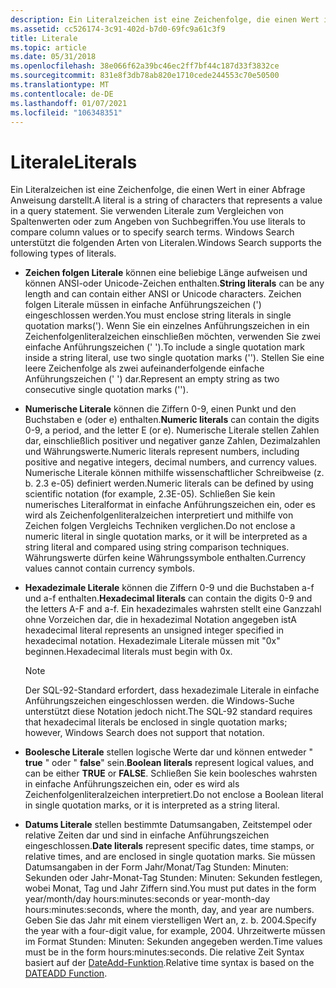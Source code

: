 ```yaml
---
description: Ein Literalzeichen ist eine Zeichenfolge, die einen Wert in einer Abfrage Anweisung darstellt. Sie verwenden Literale zum Vergleichen von Spaltenwerten oder zum Angeben von Suchbegriffen. Windows Search unterstützt die folgenden Arten von Literalen.
ms.assetid: cc526174-3c91-402d-b7d0-69fc9a61c3f9
title: Literale
ms.topic: article
ms.date: 05/31/2018
ms.openlocfilehash: 38e066f62a39bc46ec2ff7bf44c187d33f3832ce
ms.sourcegitcommit: 831e8f3db78ab820e1710cede244553c70e50500
ms.translationtype: MT
ms.contentlocale: de-DE
ms.lasthandoff: 01/07/2021
ms.locfileid: "106348351"
---
```

# <a name="literals"></a><span data-ttu-id="6fa5b-105">Literale</span><span class="sxs-lookup"><span data-stu-id="6fa5b-105">Literals</span></span>

<span data-ttu-id="6fa5b-106">Ein Literalzeichen ist eine Zeichenfolge, die einen Wert in einer Abfrage Anweisung darstellt.</span><span class="sxs-lookup"><span data-stu-id="6fa5b-106">A literal is a string of characters that represents a value in a query statement.</span></span> <span data-ttu-id="6fa5b-107">Sie verwenden Literale zum Vergleichen von Spaltenwerten oder zum Angeben von Suchbegriffen.</span><span class="sxs-lookup"><span data-stu-id="6fa5b-107">You use literals to compare column values or to specify search terms.</span></span> <span data-ttu-id="6fa5b-108">Windows Search unterstützt die folgenden Arten von Literalen.</span><span class="sxs-lookup"><span data-stu-id="6fa5b-108">Windows Search supports the following types of literals.</span></span>


-   <span data-ttu-id="6fa5b-109">**Zeichen folgen Literale** können eine beliebige Länge aufweisen und können ANSI-oder Unicode-Zeichen enthalten.</span><span class="sxs-lookup"><span data-stu-id="6fa5b-109">**String literals** can be any length and can contain either ANSI or Unicode characters.</span></span> <span data-ttu-id="6fa5b-110">Zeichen folgen Literale müssen in einfache Anführungszeichen (') eingeschlossen werden.</span><span class="sxs-lookup"><span data-stu-id="6fa5b-110">You must enclose string literals in single quotation marks(').</span></span> <span data-ttu-id="6fa5b-111">Wenn Sie ein einzelnes Anführungszeichen in ein Zeichenfolgenliteralzeichen einschließen möchten, verwenden Sie zwei einfache Anführungszeichen (' ').</span><span class="sxs-lookup"><span data-stu-id="6fa5b-111">To include a single quotation mark inside a string literal, use two single quotation marks ('').</span></span> <span data-ttu-id="6fa5b-112">Stellen Sie eine leere Zeichenfolge als zwei aufeinanderfolgende einfache Anführungszeichen (' ') dar.</span><span class="sxs-lookup"><span data-stu-id="6fa5b-112">Represent an empty string as two consecutive single quotation marks ('').</span></span>
-   <span data-ttu-id="6fa5b-113">**Numerische Literale** können die Ziffern 0-9, einen Punkt und den Buchstaben e (oder e) enthalten.</span><span class="sxs-lookup"><span data-stu-id="6fa5b-113">**Numeric literals** can contain the digits 0-9, a period, and the letter E (or e).</span></span> <span data-ttu-id="6fa5b-114">Numerische Literale stellen Zahlen dar, einschließlich positiver und negativer ganze Zahlen, Dezimalzahlen und Währungswerte.</span><span class="sxs-lookup"><span data-stu-id="6fa5b-114">Numeric literals represent numbers, including positive and negative integers, decimal numbers, and currency values.</span></span> <span data-ttu-id="6fa5b-115">Numerische Literale können mithilfe wissenschaftlicher Schreibweise (z. b. 2.3 e-05) definiert werden.</span><span class="sxs-lookup"><span data-stu-id="6fa5b-115">Numeric literals can be defined by using scientific notation (for example, 2.3E-05).</span></span> <span data-ttu-id="6fa5b-116">Schließen Sie kein numerisches Literalformat in einfache Anführungszeichen ein, oder es wird als Zeichenfolgenliteralzeichen interpretiert und mithilfe von Zeichen folgen Vergleichs Techniken verglichen.</span><span class="sxs-lookup"><span data-stu-id="6fa5b-116">Do not enclose a numeric literal in single quotation marks, or it will be interpreted as a string literal and compared using string comparison techniques.</span></span> <span data-ttu-id="6fa5b-117">Währungswerte dürfen keine Währungssymbole enthalten.</span><span class="sxs-lookup"><span data-stu-id="6fa5b-117">Currency values cannot contain currency symbols.</span></span>
-   <span data-ttu-id="6fa5b-118">**Hexadezimale Literale** können die Ziffern 0-9 und die Buchstaben a-f und a-f enthalten.</span><span class="sxs-lookup"><span data-stu-id="6fa5b-118">**Hexadecimal literals** can contain the digits 0-9 and the letters A-F and a-f.</span></span> <span data-ttu-id="6fa5b-119">Ein hexadezimales wahrsten stellt eine Ganzzahl ohne Vorzeichen dar, die in hexadezimal Notation angegeben ist</span><span class="sxs-lookup"><span data-stu-id="6fa5b-119">A hexadecimal literal represents an unsigned integer specified in hexadecimal notation.</span></span> <span data-ttu-id="6fa5b-120">Hexadezimale Literale müssen mit "0x" beginnen.</span><span class="sxs-lookup"><span data-stu-id="6fa5b-120">Hexadecimal literals must begin with 0x.</span></span>
    > [!Note]  
    > <span data-ttu-id="6fa5b-121">Der SQL-92-Standard erfordert, dass hexadezimale Literale in einfache Anführungszeichen eingeschlossen werden. die Windows-Suche unterstützt diese Notation jedoch nicht.</span><span class="sxs-lookup"><span data-stu-id="6fa5b-121">The SQL-92 standard requires that hexadecimal literals be enclosed in single quotation marks; however, Windows Search does not support that notation.</span></span>

     

-   <span data-ttu-id="6fa5b-122">**Boolesche Literale** stellen logische Werte dar und können entweder " **true** " oder " **false**" sein.</span><span class="sxs-lookup"><span data-stu-id="6fa5b-122">**Boolean literals** represent logical values, and can be either **TRUE** or **FALSE**.</span></span> <span data-ttu-id="6fa5b-123">Schließen Sie kein boolesches wahrsten in einfache Anführungszeichen ein, oder es wird als Zeichenfolgenliteralzeichen interpretiert.</span><span class="sxs-lookup"><span data-stu-id="6fa5b-123">Do not enclose a Boolean literal in single quotation marks, or it is interpreted as a string literal.</span></span>
-   <span data-ttu-id="6fa5b-124">**Datums Literale** stellen bestimmte Datumsangaben, Zeitstempel oder relative Zeiten dar und sind in einfache Anführungszeichen eingeschlossen.</span><span class="sxs-lookup"><span data-stu-id="6fa5b-124">**Date literals** represent specific dates, time stamps, or relative times, and are enclosed in single quotation marks.</span></span> <span data-ttu-id="6fa5b-125">Sie müssen Datumsangaben in der Form Jahr/Monat/Tag Stunden: Minuten: Sekunden oder Jahr-Monat-Tag Stunden: Minuten: Sekunden festlegen, wobei Monat, Tag und Jahr Ziffern sind.</span><span class="sxs-lookup"><span data-stu-id="6fa5b-125">You must put dates in the form year/month/day hours:minutes:seconds or year-month-day hours:minutes:seconds, where the month, day, and year are numbers.</span></span> <span data-ttu-id="6fa5b-126">Geben Sie das Jahr mit einem vierstelligen Wert an, z. b. 2004.</span><span class="sxs-lookup"><span data-stu-id="6fa5b-126">Specify the year with a four-digit value, for example, 2004.</span></span> <span data-ttu-id="6fa5b-127">Uhrzeitwerte müssen im Format Stunden: Minuten: Sekunden angegeben werden.</span><span class="sxs-lookup"><span data-stu-id="6fa5b-127">Time values must be in the form hours:minutes:seconds.</span></span> <span data-ttu-id="6fa5b-128">Die relative Zeit Syntax basiert auf der [DateAdd-Funktion](-search-sql-dateadd.md).</span><span class="sxs-lookup"><span data-stu-id="6fa5b-128">Relative time syntax is based on the [DATEADD Function](-search-sql-dateadd.md).</span></span>

 

 



